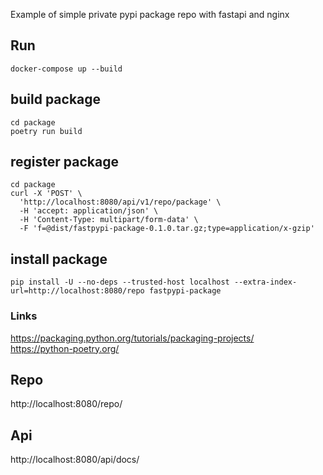 
Example of simple private pypi package repo with fastapi and nginx

## Run

```
docker-compose up --build
```


## build package

```
cd package
poetry run build
```

## register package

```
cd package
curl -X 'POST' \
  'http://localhost:8080/api/v1/repo/package' \
  -H 'accept: application/json' \
  -H 'Content-Type: multipart/form-data' \
  -F 'f=@dist/fastpypi-package-0.1.0.tar.gz;type=application/x-gzip'
```

## install package
```
pip install -U --no-deps --trusted-host localhost --extra-index-url=http://localhost:8080/repo fastpypi-package
```


### Links

https://packaging.python.org/tutorials/packaging-projects/<br/>
https://python-poetry.org/

## Repo

http://localhost:8080/repo/

## Api

http://localhost:8080/api/docs/


